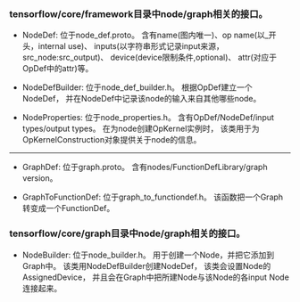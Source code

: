 ### tensorflow/core/framework目录中node/graph相关的接口。

- NodeDef: 位于node\_def.proto。
含有name(图内唯一)、op name(以\_开头，internal use)、
inputs(以字符串形式记录input来源，src\_node:src\_output)、
device(device限制条件,optional)、
attr(对应于OpDef中的attr)等。

- NodeDefBuilder: 位于node\_def\_builder.h。
根据OpDef建立一个NodeDef，
并在NodeDef中记录该node的输入来自其他哪些node。

- NodeProperties: 位于node\_properties.h。
含有OpDef/NodeDef/input types/output types。
在为node创建OpKernel实例时，
该类用于为OpKernelConstruction对象提供关于node的信息。

---

- GraphDef: 位于graph.proto。
含有nodes/FunctionDefLibrary/graph version。

- GraphToFunctionDef: 位于graph\_to\_functiondef.h。
该函数把一个Graph转变成一个FunctionDef。

### tensorflow/core/graph目录中node/graph相关的接口。

- NodeBuilder: 位于node\_builder.h。
用于创建一个Node，并把它添加到Graph中。
该类用NodeDefBuilder创建NodeDef，
该类会设置Node的AssignedDevice，
并且会在Graph中把所建Node与该Node的各input Node连接起来。
